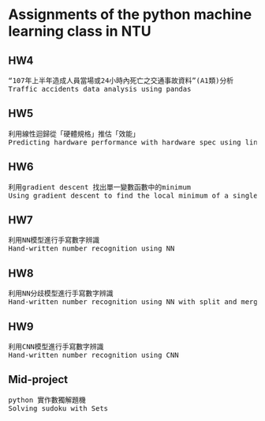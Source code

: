 # Assignments of the python machine learning class in NTU

## HW4
<pre>
“107年上半年造成人員當場或24小時內死亡之交通事故資料”(A1類)分析  
Traffic accidents data analysis using pandas  
</pre>

## HW5
<pre>
利用線性迴歸從「硬體規格」推估「效能」  
Predicting hardware performance with hardware spec using linear regression  
</pre>

## HW6
<pre>
利用gradient descent 找出單一變數函數中的minimum  
Using gradient descent to find the local minimum of a single variable function  
</pre>

## HW7
<pre>
利用NN模型進行手寫數字辨識  
Hand-written number recognition using NN  
</pre>

## HW8
<pre>
利用NN分歧模型進行手寫數字辨識  
Hand-written number recognition using NN with split and merge  
</pre>

## HW9
<pre>
利用CNN模型進行手寫數字辨識  
Hand-written number recognition using CNN  
</pre>

## Mid-project
<pre>
python 實作數獨解題機  
Solving sudoku with Sets  
</pre>
